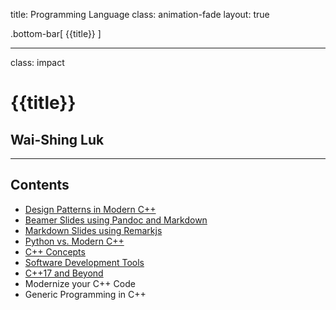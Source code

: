 title: Programming Language
class: animation-fade
layout: true

<!-- This slide will serve as the base layout for all your slides -->
.bottom-bar[
  {{title}}
]

---

class: impact

# {{title}}
## Wai-Shing Luk

---

## Contents

- [Design Patterns in Modern C++](design_pattern.html)
- [Beamer Slides using Pandoc and Markdown](intro.pdf)
- [Markdown Slides using Remarkjs](remarkjs.html)
- [Python vs. Modern C++](py2cpp.html)
- [C++ Concepts](concepts.html)
- [Software Development Tools](swdev.html)
- [C++17 and Beyond](cpp17.html)
- Modernize your C++ Code
- Generic Programming in C++
